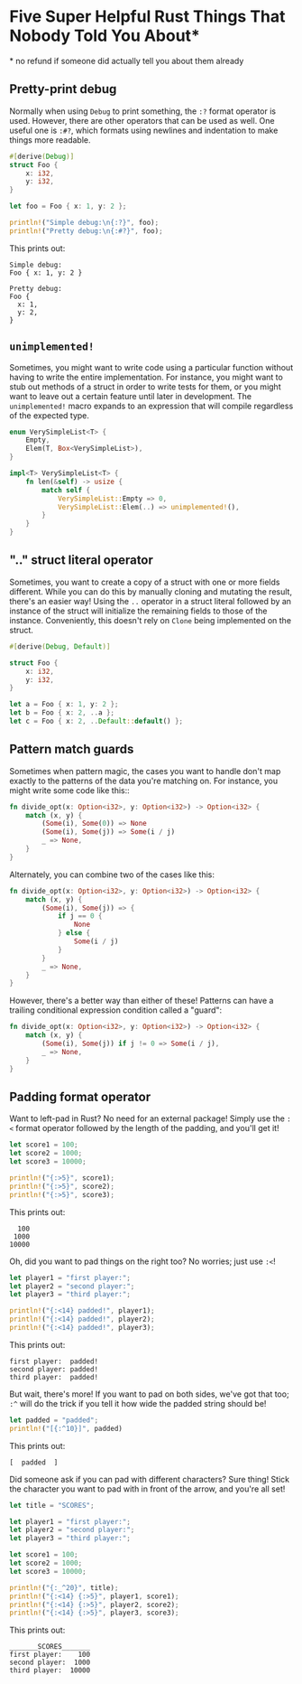 # Five Super Helpful Rust Things That Nobody Told You About*

\* no refund if someone did actually tell you about them already

## Pretty-print debug

Normally when using `Debug` to print something, the `:?` format
operator is used. However, there are other operators that can be
used as well. One useful one is `:#?`, which formats using
newlines and indentation to make things more readable.

```rust
#[derive(Debug)]
struct Foo {
    x: i32,
    y: i32,
}

let foo = Foo { x: 1, y: 2 };

println!("Simple debug:\n{:?}", foo);
println!("Pretty debug:\n{:#?}", foo);
```

This prints out:

```
Simple debug: 
Foo { x: 1, y: 2 }

Pretty debug: 
Foo {
  x: 1,
  y: 2,
}
```

## `unimplemented!`

Sometimes, you might want to write code using a particular 
function without having to write the entire implementation. For
instance, you might want to stub out methods of a struct in
order to write tests for them, or you might want to leave out a
certain feature until later in development. The 
`unimplemented!` macro expands to an expression that will
compile regardless of the expected type.

```rust
enum VerySimpleList<T> {
    Empty,
    Elem(T, Box<VerySimpleList>),
}

impl<T> VerySimpleList<T> {
    fn len(&self) -> usize {
        match self {
            VerySimpleList::Empty => 0,
            VerySimpleList::Elem(..) => unimplemented!(),
        }
    }
}
```

## ".." struct literal operator

Sometimes, you want to create a copy of a struct with one or
more fields different. While you can do this by manually cloning
and mutating the result, there's an easier way! Using the `..`
operator in a struct literal followed by an instance of the
struct will initialize the remaining fields to those of the
instance. Conveniently, this doesn't rely on `Clone` being
implemented on the struct.

```rust
#[derive(Debug, Default)]

struct Foo {
    x: i32,
    y: i32,
}

let a = Foo { x: 1, y: 2 };
let b = Foo { x: 2, ..a };
let c = Foo { x: 2, ..Default::default() };
```

## Pattern match guards

Sometimes when pattern magic, the cases you want to handle
don't map exactly to the patterns of the data you're matching
on. For instance, you might write some code like this::

```rust
fn divide_opt(x: Option<i32>, y: Option<i32>) -> Option<i32> {
    match (x, y) {
        (Some(i), Some(0)) => None
        (Some(i), Some(j)) => Some(i / j)
        _ => None,
    }
}
```

Alternately, you can combine two of the cases like this:

```rust
fn divide_opt(x: Option<i32>, y: Option<i32>) -> Option<i32> {
    match (x, y) {
        (Some(i), Some(j)) => {
            if j == 0 {
                None
            } else {
                Some(i / j)
            }
        }
        _ => None,
    }
}
```

However, there's a better way than either of these! Patterns can
have a trailing conditional expression condition called a
"guard":


```rust
fn divide_opt(x: Option<i32>, y: Option<i32>) -> Option<i32> {
    match (x, y) {
        (Some(i), Some(j)) if j != 0 => Some(i / j),
        _ => None,
    }
}
```

## Padding format operator

Want to left-pad in Rust? No need for an external package!
Simply use the `:<` format operator followed by the length of
the padding, and you'll get it!

```rust
let score1 = 100;
let score2 = 1000;
let score3 = 10000;

println!("{:>5}", score1);
println!("{:>5}", score2);
println!("{:>5}", score3);
```

This prints out:

```
  100
 1000
10000
```


Oh, did you want to pad things on the right too? No worries;
just use `:<`!

```rust
let player1 = "first player:";
let player2 = "second player:";
let player3 = "third player:";

println!("{:<14} padded!", player1); 
println!("{:<14} padded!", player2); 
println!("{:<14} padded!", player3); 
```

This prints out:

```
first player:  padded!
second player: padded!
third player:  padded!
```

But wait, there's more! If you want to pad on both sides, we've got
that too; `:^` will do the trick if you tell it how wide the 
padded string should be!

```rust
let padded = "padded";
println!("[{:^10}]", padded)
```

This prints out:

```
[  padded  ]
```

Did someone ask if you can pad with different characters? Sure
thing! Stick the character you want to pad with in front of the
arrow, and you're all set!

```rust
let title = "SCORES";

let player1 = "first player:";
let player2 = "second player:";
let player3 = "third player:";

let score1 = 100;
let score2 = 1000;
let score3 = 10000;

println!("{:_^20}", title);
println!("{:<14} {:>5}", player1, score1);
println!("{:<14} {:>5}", player2, score2);
println!("{:<14} {:>5}", player3, score3);
```

This prints out:

```
_______SCORES_______
first player:    100
second player:  1000
third player:  10000
```
